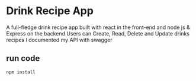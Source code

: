 # Drink Recipe App
A full-fledge drink recipe app built with react in the front-end and node js & Express on the backend
Users can Create, Read, Delete and Update drinks recipes
I documented my API with swagger 
## run code

`npm install`
